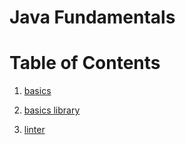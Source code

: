 # Java Fundamentals

# Table of Contents

1. [basics](/basics)

2. [basics library](/basicsLibrary)

3. [linter](/linter)
